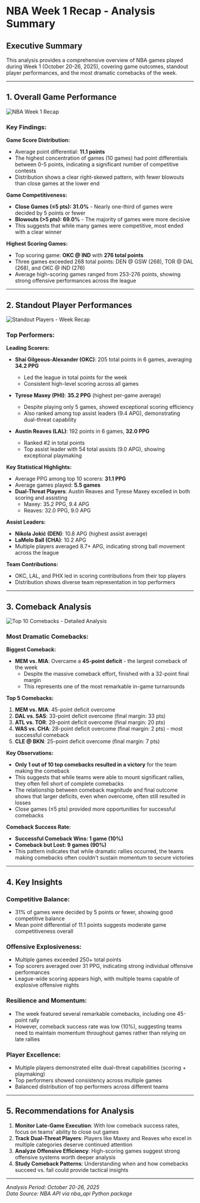 # NBA Week 1 Recap - Analysis Summary

## Executive Summary

This analysis provides a comprehensive overview of NBA games played during Week 1 (October 20-26, 2025), covering game outcomes, standout player performances, and the most dramatic comebacks of the week.

---

## 1. Overall Game Performance

![NBA Week 1 Recap](./week1recap.png)

### Key Findings:

**Game Score Distribution:**
- Average point differential: **11.1 points**
- The highest concentration of games (10 games) had point differentials between 0-5 points, indicating a significant number of competitive contests
- Distribution shows a clear right-skewed pattern, with fewer blowouts than close games at the lower end

**Game Competitiveness:**
- **Close Games (≤5 pts): 31.0%** - Nearly one-third of games were decided by 5 points or fewer
- **Blowouts (>5 pts): 69.0%** - The majority of games were more decisive
- This suggests that while many games were competitive, most ended with a clear winner

**Highest Scoring Games:**
- Top scoring game: **OKC @ IND** with **276 total points**
- Three games exceeded 268 total points: DEN @ GSW (268), TOR @ DAL (268), and OKC @ IND (276)
- Average high-scoring games ranged from 253-276 points, showing strong offensive performances across the league

---

## 2. Standout Player Performances

![Standout Players - Week Recap](./tops.png)

### Top Performers:

**Leading Scorers:**
- **Shai Gilgeous-Alexander (OKC)**: 205 total points in 6 games, averaging **34.2 PPG**
  - Led the league in total points for the week
  - Consistent high-level scoring across all games
  
- **Tyrese Maxey (PHI)**: **35.2 PPG** (highest per-game average)
  - Despite playing only 5 games, showed exceptional scoring efficiency
  - Also ranked among top assist leaders (9.4 APG), demonstrating dual-threat capability

- **Austin Reaves (LAL)**: 192 points in 6 games, **32.0 PPG**
  - Ranked #2 in total points
  - Top assist leader with 54 total assists (9.0 APG), showing exceptional playmaking

**Key Statistical Highlights:**
- Average PPG among top 10 scorers: **31.1 PPG**
- Average games played: **5.5 games**
- **Dual-Threat Players**: Austin Reaves and Tyrese Maxey excelled in both scoring and assisting
  - Maxey: 35.2 PPG, 9.4 APG
  - Reaves: 32.0 PPG, 9.0 APG

**Assist Leaders:**
- **Nikola Jokić (DEN)**: 10.8 APG (highest assist average)
- **LaMelo Ball (CHA)**: 10.2 APG
- Multiple players averaged 8.7+ APG, indicating strong ball movement across the league

**Team Contributions:**
- OKC, LAL, and PHX led in scoring contributions from their top players
- Distribution shows diverse team representation in top performers

---

## 3. Comeback Analysis

![Top 10 Comebacks - Detailed Analysis](./top10comebacks.png)

### Most Dramatic Comebacks:

**Biggest Comeback:**
- **MEM vs. MIA**: Overcame a **45-point deficit** - the largest comeback of the week
  - Despite the massive comeback effort, finished with a 32-point final margin
  - This represents one of the most remarkable in-game turnarounds

**Top 5 Comebacks:**
1. **MEM vs. MIA**: 45-point deficit overcome
2. **DAL vs. SAS**: 33-point deficit overcome (final margin: 33 pts)
3. **ATL vs. TOR**: 29-point deficit overcome (final margin: 20 pts)
4. **WAS vs. CHA**: 28-point deficit overcome (final margin: 2 pts) - most successful comeback
5. **CLE @ BKN**: 25-point deficit overcome (final margin: 7 pts)

**Key Observations:**
- **Only 1 out of 10 top comebacks resulted in a victory** for the team making the comeback
- This suggests that while teams were able to mount significant rallies, they often fell short of complete comebacks
- The relationship between comeback magnitude and final outcome shows that larger deficits, even when overcome, often still resulted in losses
- Close games (≤5 pts) provided more opportunities for successful comebacks

**Comeback Success Rate:**
- **Successful Comeback Wins: 1 game (10%)**
- **Comeback but Lost: 9 games (90%)**
- This pattern indicates that while dramatic rallies occurred, the teams making comebacks often couldn't sustain momentum to secure victories

---

## 4. Key Insights

### Competitive Balance:
- 31% of games were decided by 5 points or fewer, showing good competitive balance
- Mean point differential of 11.1 points suggests moderate game competitiveness overall

### Offensive Explosiveness:
- Multiple games exceeded 250+ total points
- Top scorers averaged over 31 PPG, indicating strong individual offensive performances
- League-wide scoring appears high, with multiple teams capable of explosive offensive nights

### Resilience and Momentum:
- The week featured several remarkable comebacks, including one 45-point rally
- However, comeback success rate was low (10%), suggesting teams need to maintain momentum throughout games rather than relying on late rallies

### Player Excellence:
- Multiple players demonstrated elite dual-threat capabilities (scoring + playmaking)
- Top performers showed consistency across multiple games
- Balanced distribution of top performers across different teams

---

## 5. Recommendations for Analysis

1. **Monitor Late-Game Execution**: With low comeback success rates, focus on teams' ability to close out games
2. **Track Dual-Threat Players**: Players like Maxey and Reaves who excel in multiple categories deserve continued attention
3. **Analyze Offensive Efficiency**: High-scoring games suggest strong offensive systems worth deeper analysis
4. **Study Comeback Patterns**: Understanding when and how comebacks succeed vs. fail could provide tactical insights

---

*Analysis Period: October 20-26, 2025*  
*Data Source: NBA API via nba_api Python package*
